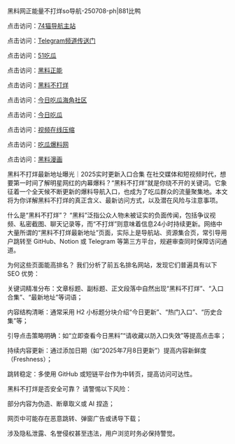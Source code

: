 黑料网正能量不打烊so导航-250708-ph|881比鸭

点击访问：<a href="https://74mao.com/">74猫导航主站</a>

点击访问：<a href="https://74mao.com/">Telegram频道传送门</a>

点击访问：<a href="https://ji333.pages.dev/">51吃瓜</a>

点击访问：<a href="https://ji99.pages.dev/">黑料正能</a>

点击访问：<a href="https://gdas.pages.dev/">黑料不打烊</a>

点击访问：<a href="https://jha.pages.dev/">今日吃瓜海角社区</a>

点击访问：<a href="https://sdbsd.pages.dev/">今日吃瓜</a>

点击访问：<a href="https://gbs-3wd.pages.dev/">视频在线压缩</a>

点击访问：<a href="https://sdfsh.pages.dev/">吃瓜爆料网</a>

点击访问：<a href="https://ert-6he.pages.dev/">黑料漫画</a>

黑料不打烊最新地址曝光｜2025实时更新入口合集
在社交媒体和短视频时代，想要第一时间了解明星网红的内幕爆料？“黑料不打烊”就是你绕不开的关键词。它象征着一个全天候不断更新的爆料导航入口，也成为了吃瓜群众的流量聚集地。本文将为你详解黑料不打烊的真正含义、最新访问方式，以及潜在风险与注意事项。

什么是“黑料不打烊”？
“黑料”泛指公众人物未被证实的负面传闻，包括争议视频、私密截图、聊天记录等，而“不打烊”则意味着信息24小时持续更新。网络中大量所谓的“黑料不打烊最新地址”页面，实际上是导航站、资源集合页，常引导用户跳转至 GitHub、Notion 或 Telegram 等第三方平台，规避审查同时保障访问通道。

为何这些页面能高排名？
我们分析了前五名排名网站，发现它们普遍具有以下 SEO 优势：

关键词精准分布：文章标题、副标题、正文段落中自然出现“黑料不打烊”、“入口合集”、“最新地址”等词语；

内容结构清晰：通常采用 H2 小标题分块介绍“今日更新”、“热门入口”、“历史合集”等；

引导点击策略明确：如“立即查看今日黑料”“请收藏以防入口失效”等提高点击率；

持续内容更新：通过添加日期（如“2025年7月8日更新”）提高内容新鲜度（Freshness）；

跳转稳定：多使用 GitHub 或短链平台作为中转页，提高访问可达性。

黑料不打烊是否安全可靠？
请警惕以下风险：

部分内容为伪造、断章取义或 AI 捏造；

网页中可能存在恶意跳转、弹窗广告或诱导下载；

涉及隐私泄露、名誉侵权甚至违法，用户浏览时务必保持警觉。


